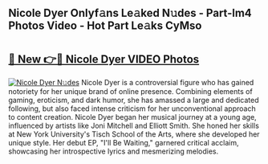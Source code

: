 ## Nicole Dyer Onlyf𝚊ns Le𝚊ked N𝚞des - Part-lm4 Photos Video - Hot Part Le𝚊ks CyMso

# <h2><a href="http://ac20954.deff.icu/?id=Nicole+Dyer">🔗 New 👉🔴 Nicole Dyer VIDEO Photos</a></h2>

[![Nicole Dyer N𝚞des](https://i.imgur.com/rIISA9y.gif)](http://ac20954.deff.icu/?id=Nicole+Dyer)
Nicole Dyer is a controversial figure who has gained notoriety for her unique brand of online presence. Combining elements of gaming, eroticism, and dark humor, she has amassed a large and dedicated following, but also faced intense criticism for her unconventional approach to content creation. Nicole Dyer began her musical journey at a young age, influenced by artists like Joni Mitchell and Elliott Smith. She honed her skills at New York University's Tisch School of the Arts, where she developed her unique style. Her debut EP, "I'll Be Waiting," garnered critical acclaim, showcasing her introspective lyrics and mesmerizing melodies.
